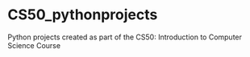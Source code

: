 # CS50_pythonprojects
Python projects created as part of the CS50: Introduction to Computer Science Course
